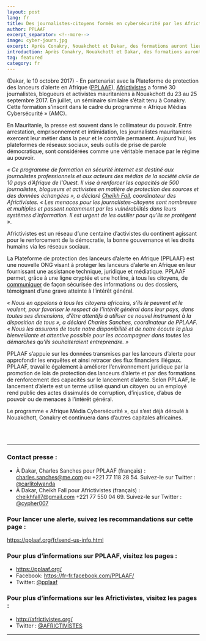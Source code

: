 ```yaml
---
layout: post
lang: fr
title: Des journalistes-citoyens formés en cybersécurité par les Africtivistes et PPLAAF
author: PPLAAF
excerpt_separator: <!--more-->
image: cyber-journ.jpg
excerpt: Après Conakry, Nouakchott et Dakar, des formations auront lieu dans d’autres capitales africaines
introduction: Après Conakry, Nouakchott et Dakar, des formations auront lieu dans d’autres capitales africaines
tag: featured
category: fr
---
```

<!-- <img class="img-responsive img-post center-block" src="/assets/images/posts/cyber-journ.jpg"> -->

(Dakar, le 10 octobre 2017) - En partenariat avec la Plateforme de protection des lanceurs d’alerte en Afrique ([PPLAAF](https://pplaaf.org/fr/)), [Africtivistes](http://www.africtivistes.org/) a formé 30 journalistes, blogueurs et activistes mauritaniens à Nouakchott du 23 au 25 septembre 2017. En juillet, un séminaire similaire s’était tenu à Conakry. Cette formation s’inscrit dans le cadre du programme « Afrique Médias Cybersécurité » (AMC). 

En Mauritanie, la presse est souvent dans le collimateur du pouvoir. Entre arrestation, emprisonnement et intimidation, les journalistes mauritaniens exercent leur métier dans la peur et le contrôle permanent. Aujourd'hui, les plateformes de réseaux sociaux, seuls outils de prise de parole démocratique, sont considérées comme une véritable menace par le régime au pouvoir.

_« Ce programme de formation en sécurité internet est destiné aux journalistes professionnels et aux acteurs des médias de la société civile de 10 pays d’Afrique de l’Ouest. Il vise à renforcer les capacités de 500 journalistes, blogueurs et activistes en matière de protection des sources et des données échangées », a déclaré [Cheikh Fall](https://twitter.com/cypher007?lang=fr), coordinateur des Africtivistes. « Les menaces pour les journalistes-citoyens sont nombreuse et multiples et passent notamment par les vulnérabilités dans leurs systèmes d’information. Il est urgent de les outiller pour qu’ils se protègent »_.

Africtivistes est un réseau d’une centaine d’activistes du continent agissant pour le renforcement de la démocratie, la bonne gouvernance et les droits humains via les réseaux sociaux.

La Plateforme de protection des lanceurs d’alerte en Afrique (PPLAAF) est une nouvelle ONG visant à protéger les lanceurs d’alerte en Afrique en leur fournissant une assistance technique, juridique et médiatique. PPLAAF permet, grâce à une ligne cryptée et une hotline, à tous les citoyens, de [communiquer](https://pplaaf.org/fr/send-us-info.html) de façon sécurisée des informations ou des dossiers, témoignant d’une grave atteinte à l’intérêt général. 

_« Nous en appelons à tous les citoyens africains, s’ils le peuvent et le veulent, pour favoriser le respect de l’intérêt général dans leur pays, dans toutes ses dimensions, d’être attentifs à utiliser ce nouvel instrument à la disposition de tous », a déclaré Charles Sanches, coordinateur de PPLAAF. « Nous les assurons de toute notre disponibilité et de notre écoute la plus bienveillante et attentive possible pour les accompagner dans toutes les démarches qu’ils souhaiteraient entreprendre. »_

PPLAAF s’appuie sur les données transmises par les lanceurs d’alerte pour approfondir les enquêtes et ainsi retracer des flux financiers illégaux. PPLAAF, travaille également à améliorer l’environnement juridique par la promotion de lois de protection des lanceurs d’alerte et par des formations de renforcement des capacités sur le lancement d’alerte. Selon PPLAAF, le lancement d’alerte est un terme utilisé quand un citoyen ou un employé rend public des actes dissimulés de corruption, d’injustice, d’abus de pouvoir ou de menaces à l’intérêt général.

Le programme « Afrique Média Cybersécurité », qui s’est déjà déroulé à Nouakchott, Conakry et continuera dans d’autres capitales africaines.


<br>
<br>

------

### Contact presse : 
- À Dakar, Charles Sanches pour PPLAAF (français) : [charles.sanches@me.com](mailto:charles.sanches@me.com) ou +221 77 118 28 54. Suivez-le sur Twitter : [@carlitolwanda](https://twitter.com/carlitolwanda?lang=fr)
- À Dakar, Cheikh Fall pour Africtivistes (français) : [cheikhfall7@gmail.com](mailto:cheikhfall7@gmail.com) +221 77 550 04 69. Suivez-le sur Twitter : [@cypher007](https://twitter.com/cypher007?lang=fr)

### Pour lancer une alerte, suivez les recommandations sur cette page :
<https://pplaaf.org/fr/send-us-info.html>

### Pour plus d’informations sur PPLAAF, visitez les pages :
- <https://pplaaf.org/>
- Facebook: <https://fr-fr.facebook.com/PPLAAF/>
- Twitter: [@pplaaf](https://twitter.com/pplaaf)

### Pour plus d’informations sur les Africtivistes, visitez les pages :
- <http://africtivistes.org/>
- Twitter : [@AFRICTIVISTES](https://twitter.com/AFRICTIVISTES?lang=fr)


--------------
